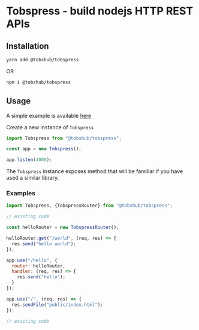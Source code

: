 # Tobspress - build nodejs HTTP REST APIs

## Installation
```bash
yarn add @tobshub/tobspress
```
OR
```bash
npm i @tobshub/tobspress
```

## Usage
A simple example is available [here](./example/src/index.ts)

Create a new instance of `Tobspress`
```javascript
import Tobspress from "@tobshub/tobspress";

const app = new Tobspress();

app.listen(4000);
```

The `Tobspress` instance exposes method that will be familiar if you have used a similar library.

### Examples
```javascript
import Tobspress, {TobspressRouter} from "@tobshub/tobspress";

// existing code

const helloRouter = new TobspressRouter();

helloRouter.get("/world", (req, res) => {
  res.send("hello world");
});

app.use("/hello", {
  router: helloRouter, 
  handler: (req, res) => {
    res.send("hello");
  }
});

app.use("/", (req, res) => {
  res.sendFile("public/index.html");
});

// existing code
```

<!-- TODO: API explanations -->
